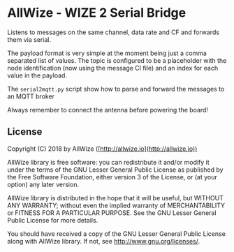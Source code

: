 # AllWize - WIZE 2 Serial Bridge

Listens to messages on the same channel, data rate and CF and forwards them via serial.

The payload format is very simple at the moment being just a comma separated list of values.
The topic is configured to be a placeholder with the node identification
(now using the message CI file) and an index for each value in the payload.

The `serial2mqtt.py` script show how to parse and forward the messages to an MQTT broker

Always remember to connect the antenna before powering the board!

## License

Copyright (C) 2018 by AllWize ([http://allwize.io](http://allwize.io))

AllWize library is free software: you can redistribute it and/or modify
it under the terms of the GNU Lesser General Public License as published by
the Free Software Foundation, either version 3 of the License, or
(at your option) any later version.

AllWize library is distributed in the hope that it will be useful,
but WITHOUT ANY WARRANTY; without even the implied warranty of
MERCHANTABILITY or FITNESS FOR A PARTICULAR PURPOSE.  See the
GNU Lesser General Public License for more details.

You should have received a copy of the GNU Lesser General Public License
along with AllWize library.  If not, see <http://www.gnu.org/licenses/>.
